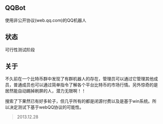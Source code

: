 QQBot
-----
使用非公开协议(web.qq.com)的QQ机器人


状态
-----
可行性测试阶段

关于
----
不久前在一个比特币群中发现了有群机器人的存在，管理员可以通过它管理其他成员，普通成员也可以通过简单指令了解各个平台比特币的市场行情。另外惊奇的是居然能自动踢掉刷屏的人，潜力无限啊！！  

搜索了下果然已有好多轮子，但几乎所有的都是闭源付费以及是基于win系统。所以决定测试下基于webQQ协议的可能性。
> 2013.12.28
